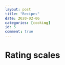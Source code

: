 ```yaml
---
layout: post
title: "Recipes"
date: 2020-02-06
categories: [cooking]
id: 5
comment: true
---
```


# Rating scales

